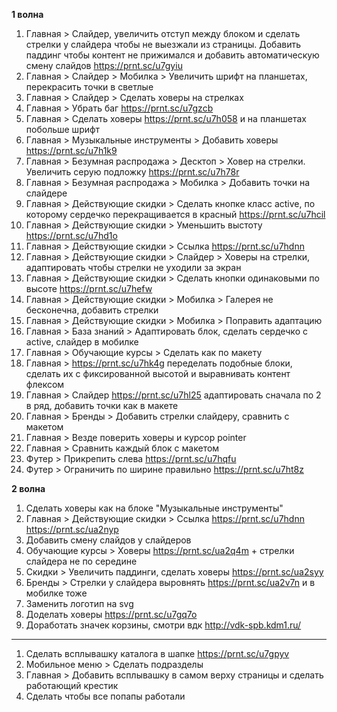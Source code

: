 **1 волна**

1. Главная > Слайдер, увеличить отступ между блоком и сделать стрелки у слайдера чтобы не выезжали из страницы. Добавить паддинг чтобы контент не прижимался и добавить автоматическую смену слайдов https://prnt.sc/u7gyiu
2. Главная > Слайдер > Мобилка > Увеличить шрифт на планшетах, перекрасить точки в светлые
3. Главная > Слайдер > Сделать ховеры на стрелках
4. Главная > Убрать баг https://prnt.sc/u7gzcb
5. Главная > Сделать ховеры https://prnt.sc/u7h058 и на планшетах побольше шрифт
6. Главная > Музыкальные инструменты > Добавить ховеры https://prnt.sc/u7h1k9
7. Главная > Безумная распродажа > Десктоп > Ховер на стрелки. Увеличить серую подложку https://prnt.sc/u7h78r
8. Главная > Безумная распродажа > Мобилка > Добавить точки на слайдере
9. Главная > Действующие скидки > Сделать кнопке класс active, по которому сердечко перекращивается в красный https://prnt.sc/u7hcil
10. Главная > Действующие скидки > Уменьшить выстоту https://prnt.sc/u7hd1o
11. Главная > Действующие скидки > Ссылка https://prnt.sc/u7hdnn
12. Главная > Действующие скидки > Слайдер > Ховеры на стрелки, адаптировать чтобы стрелки не уходили за экран
13. Главная > Действующие скидки > Сделать кнопки одинаковыми по высоте https://prnt.sc/u7hefw
14. Главная > Действующие скидки > Мобилка > Галерея не бесконечна, добавить стрелки
15. Главная > Действующие скидки > Мобилка > Поправить адаптацию 
16. Главная > База знаний > Адаптировать блок, сделать сердечко с active, слайдер в мобилке
17. Главная > Обучающие курсы > Сделать как по макету
18. Главная > https://prnt.sc/u7hk4g переделать подобные блоки, сделать их с фиксированной высотой и выравнивать контент флексом
19. Главная > Слайдер https://prnt.sc/u7hl25 адаптировать сначала по 2 в ряд, добавить точки как в макете
20. Главная > Бренды > Добавить стрелки слайдеру, сравнить с макетом
21. Главная > Везде поверить ховеры и курсор pointer
22. Главная > Сравнить каждый блок с макетом
23. Футер > Прикрепить слева https://prnt.sc/u7hqfu
24. Футер > Ограничить по ширине правильно https://prnt.sc/u7ht8z


**2 волна**

1. Сделать ховеры как на блоке "Музыкальные инструменты"
2. Главная > Действующие скидки > Ссылка https://prnt.sc/u7hdnn  https://prnt.sc/ua2nyp
3. Добавить смену слайдов у слайдеров
4. Обучающие курсы > Ховеры https://prnt.sc/ua2q4m + стрелки слайдера не по середине
5. Скидки > Увеличить паддинги, сделать ховеры https://prnt.sc/ua2syy
6. Бренды > Стрелки у слайдера выровнять https://prnt.sc/ua2v7n и в мобилке тоже
7. Заменить логотип на svg
8. Доделать ховеры https://prnt.sc/u7gq7o
9. Доработать значек корзины, смотри вдк http://vdk-spb.kdm1.ru/

-----
1. Сделать всплывашку каталога в шапке https://prnt.sc/u7gpyv
2. Мобильное меню > Сделать подразделы
3. Главная > Добавить всплывашку в самом верху страницы и сделать работающий крестик
4. Сделать чтобы все попапы работали